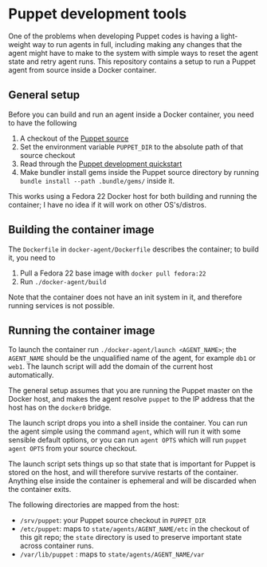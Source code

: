 # Puppet development tools

One of the problems when developing Puppet codes is having a light-weight
way to run agents in full, including making any changes that the agent
might have to make to the system with simple ways to reset the agent state
and retry agent runs. This repository contains a setup to run a Puppet
agent from source inside a Docker container.

## General setup

Before you can build and run an agent inside a Docker container, you need
to have the following

1. A checkout of the [Puppet source](https://github.com/puppetlabs/puppet)
1. Set the environment variable `PUPPET_DIR` to the absolute path of that
source checkout
1. Read through the [Puppet development quickstart](https://github.com/puppetlabs/puppet/blob/master/docs/quickstart.md)
1. Make bundler install gems inside the Puppet source directory by running
   `bundle install --path .bundle/gems/` inside it.

This works using a Fedora 22 Docker host for both building and running the
container; I have no idea if it will work on other OS's/distros.

## Building the container image

The `Dockerfile` in `docker-agent/Dockerfile` describes the container; to
build it, you need to

1. Pull a Fedora 22 base image with `docker pull fedora:22`
1. Run `./docker-agent/build`

Note that the container does not have an init system in it, and therefore
running services is not possible.

## Running the container image

To launch the container run `./docker-agent/launch <AGENT_NAME>`; the
`AGENT_NAME` should be the unqualified name of the agent, for example `db1`
or `web1`. The launch script will add the domain of the current host
automatically.

The general setup assumes that you are running the Puppet master on the
Docker host, and makes the agent resolve `puppet` to the IP address that
the host has on the `docker0` bridge.

The launch script drops you into a shell inside the container. You can run
the agent simple using the command `agent`, which will run it with some
sensible default options, or you can run `agent OPTS` which will run
`puppet agent OPTS` from your source checkout.

The launch script sets things up so that state that is important for Puppet
is stored on the host, and will therefore survive restarts of the
container. Anything else inside the container is ephemeral and will be
discarded when the container exits.

The following directories are mapped from the host:

* `/srv/puppet`: your Puppet source checkout in `PUPPET_DIR`
* `/etc/puppet`: maps to `state/agents/AGENT_NAME/etc` in the checkout of
                 this git repo; the `state` directory is used to preserve
                 important state across container runs.
* `/var/lib/puppet` : maps to `state/agents/AGENT_NAME/var`
